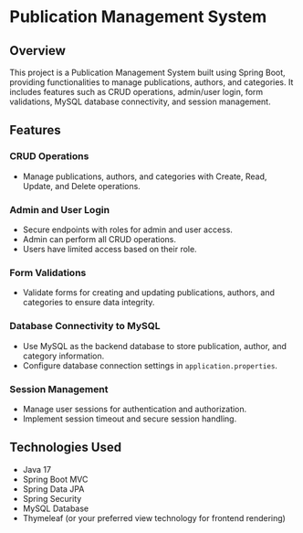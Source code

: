 # Publication Management System

## Overview
This project is a Publication Management System built using Spring Boot, providing functionalities to manage publications, authors, and categories. It includes features such as CRUD operations, admin/user login, form validations, MySQL database connectivity, and session management.

## Features
### CRUD Operations
- Manage publications, authors, and categories with Create, Read, Update, and Delete operations.

### Admin and User Login
- Secure endpoints with roles for admin and user access.
- Admin can perform all CRUD operations.
- Users have limited access based on their role.

### Form Validations
- Validate forms for creating and updating publications, authors, and categories to ensure data integrity.

### Database Connectivity to MySQL
- Use MySQL as the backend database to store publication, author, and category information.
- Configure database connection settings in `application.properties`.

### Session Management
- Manage user sessions for authentication and authorization.
- Implement session timeout and secure session handling.

## Technologies Used
- Java 17
- Spring Boot MVC
- Spring Data JPA
- Spring Security
- MySQL Database
- Thymeleaf (or your preferred view technology for frontend rendering)
